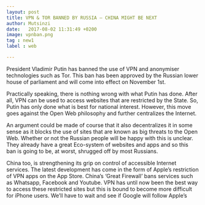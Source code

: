 ```yaml
---
layout: post
title: VPN & TOR BANNED BY RUSSIA — CHINA MIGHT BE NEXT
author: Mutsinzi
date:   2017-08-02 11:31:49 +0200
image: vpnban.png
tag : new1
label : web

---
```

President Vladimir Putin has banned the use of VPN and anonymiser technologies such as Tor. This ban has been approved by the Russian lower house of parliament and will come into effect on November 1st.

Practically speaking, there is nothing wrong with what Putin has done. After all, VPN can be used to access websites that are restricted by the State. So, Putin has only done what is best for national interest. However, this move goes against the Open Web philosophy and further centralizes the Internet.

An argument could be made of course that it also decentralizes it in some sense as it blocks the use of sites that are known as big threats to the Open Web. Whether or not the Russian people will be happy with this is unclear. They already have a great Eco-system of websites and apps and so this ban is going to be, at worst, shrugged off by most Russians.

China too, is strengthening its grip on control of accessible Internet services. The latest development has come in the form of Apple’s restriction of VPN apps on the App Store. China’s ‘Great Firewall’ bans services such as Whatsapp, Facebook and Youtube. VPN has until now been the best way to access these restricted sites but this is bound to become more difficult for iPhone users. We’ll have to wait and see if  Google will follow Apple’s 
